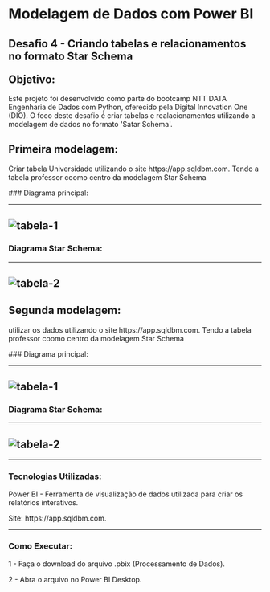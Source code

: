 <h1>Modelagem de Dados com Power BI</h1> 

<h2>Desafio 4 - Criando tabelas e relacionamentos no formato Star Schema
<p></p>
Objetivo:</h2>

<p>Este projeto foi desenvolvido como parte do bootcamp NTT DATA Engenharia de Dados com Python, oferecido pela Digital Innovation One (DIO). O foco deste desafio é criar tabelas e realacionamentos utilizando a modelagem de dados no formato 'Satar Schema'.</p>


## Primeira modelagem:

<p>Criar tabela Universidade utilizando o site https://app.sqldbm.com. Tendo a tabela professor coomo centro da modelagem Star Schema</p>
### Diagrama principal:

-------------------------------------------------------
![tabela-1](https://github.com/user-attachments/assets/8e13e2f1-187c-4c19-b90b-4fafda0e4bdc)
-------------------------------------------------------

### Diagrama Star Schema:

-------------------------------------------------------
![tabela-2](https://github.com/user-attachments/assets/a01811ee-39f6-4d2f-a325-bfb4109fe1b5)
-------------------------------------------------------

## Segunda modelagem:

<p>utilizar os dados  utilizando o site https://app.sqldbm.com. Tendo a tabela professor coomo centro da modelagem Star Schema</p>
### Diagrama principal:

-------------------------------------------------------
![tabela-1](https://github.com/user-attachments/assets/8e13e2f1-187c-4c19-b90b-4fafda0e4bdc)
-------------------------------------------------------

### Diagrama Star Schema:

-------------------------------------------------------
![tabela-2](https://github.com/user-attachments/assets/a01811ee-39f6-4d2f-a325-bfb4109fe1b5)
-------------------------------------------------------

-----------------------------------------------------------
### Tecnologias Utilizadas:

<p>Power BI - Ferramenta de visualização de dados utilizada para criar os relatórios interativos.</p>
<p>Site: https://app.sqldbm.com.</p>

-----------------------------------------------------------
### Como Executar:

1 - Faça o download do arquivo .pbix (Processamento de Dados).

2 - Abra o arquivo no Power BI Desktop.
